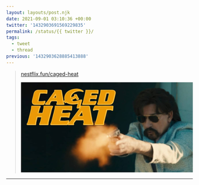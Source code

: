 ```yaml
---
layout: layouts/post.njk
date: 2021-09-01 03:10:36 +00:00
twitter: '1432903691569229835'
permalink: /status/{{ twitter }}/
tags: 
  - tweet
  - thread
previous: '1432903628885413888'
---
```


> [nestflix.fun/caged-heat](https://nestflix.fun/caged-heat/)
> 
> [![Caged Heat](/img/caged-heat-thumb-1200w.jpg)](https://nestflix.fun/caged-heat/)

---
